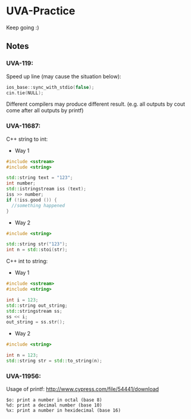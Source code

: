 # UVA-Practice
Keep going :)

## Notes
### UVA-119:  
  Speed up line (may cause the situation below):
  ```cpp
  ios_base::sync_with_stdio(false);
  cin.tie(NULL);
  ```
  Different compilers may produce different result. (e.g. all outputs by cout come after all outputs by printf)
  
### UVA-11687:  
  C++ string to int:
  - Way 1
  ```cpp
  #include <sstream>
  #include <string>

  std::string text = "123";
  int number;
  std::istringstream iss (text);
  iss >> number;
  if (!iss.good ()) {
    //something happened
  }
  ```
  - Way 2
  ```cpp
  #include <string>
  
  std::string str("123");
  int n = std::stoi(str);
  ```
  
  C++ int to string:
  - Way 1
  ```cpp
  #include <sstream>
  #include <string>

  int i = 123;
  std::string out_string;
  std::stringstream ss;
  ss << i;
  out_string = ss.str();
  ```
  - Way 2
  ```cpp
  #include <string>
  
  int n = 123;
  std::string str = std::to_string(n);
  ```
  
### UVA-11956:  
  Usage of printf: http://www.cypress.com/file/54441/download
  ```
  $o: print a number in octal (base 8)
  %d: print a decimal number (base 10)
  %x: print a number in hexidecimal (base 16)
  ```
